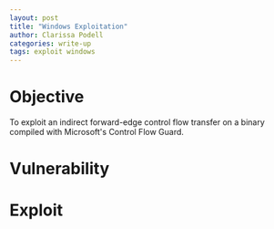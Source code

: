 ```yaml
---
layout: post
title: "Windows Exploitation"
author: Clarissa Podell
categories: write-up
tags: exploit windows
---
```


# Objective

To exploit an indirect forward-edge control flow transfer on a binary compiled with Microsoft's Control Flow Guard.

# Vulnerability

# Exploit
